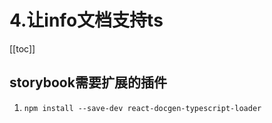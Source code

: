 
# 4.让info文档支持ts
[[toc]]

## storybook需要扩展的插件
1. `npm install --save-dev react-docgen-typescript-loader`
